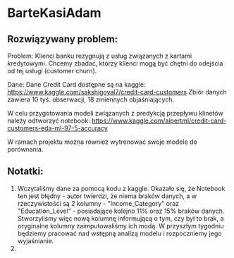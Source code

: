 # BarteKasiAdam

## Rozwiązywany problem:
Problem: Klienci banku rezygnują z usług związanych z kartami kredytowymi. Chcemy zbadać, którzy klienci mogą być chętni do odejścia od tej usługi (customer churn).

Dane: Dane Credit Card dostępne są na kaggle: https://www.kaggle.com/sakshigoyal7/credit-card-customers
Zbiór danych zawiera 10 tyś. obserwacji, 18 zmiennych objaśniających.

W celu przygotowania modeli związanych z predykcją przepływu klinetów należy odtworzyć notebook: https://www.kaggle.com/alpertml/credit-card-customers-eda-ml-97-5-accuracy

W ramach projektu można również wytrenować swoje modele do porównania.

## Notatki:
1. Wczytaliśmy dane za pomocą kodu z kaggle. Okazało się, że Notebook ten jest błędny - autor twierdzi, że niema braków danych, a w rzeczywistości są 2 kolumny - "Income_Category" oraz "Education_Level" - posiadające kolejno 11% oraz 15% braków danych. Stworzyliśmy więc nową kolumnę informującą o tym, czy był to brak, a oryginalne kolumny zaimputowaliśmy ich modą. W przyszłym tygodniu będziemy pracować nad wstępną analizą modelu i rozpoczniemy jego wyjaśnianie.
2. 